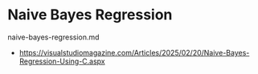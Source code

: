 # Naive Bayes Regression

naive-bayes-regression.md

*   https://visualstudiomagazine.com/Articles/2025/02/20/Naive-Bayes-Regression-Using-C.aspx


